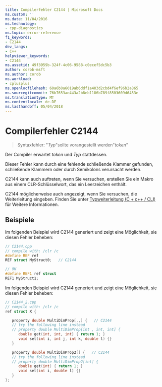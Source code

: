 ```yaml
---
title: Compilerfehler C2144 | Microsoft Docs
ms.custom: ''
ms.date: 11/04/2016
ms.technology:
- cpp-diagnostics
ms.topic: error-reference
f1_keywords:
- C2144
dev_langs:
- C++
helpviewer_keywords:
- C2144
ms.assetid: 49f3959b-324f-4c06-9588-c0ecef5dc5b3
author: corob-msft
ms.author: corob
ms.workload:
- cplusplus
ms.openlocfilehash: 60a6b0a6019ab6ddf1a403d2cbd4f6ef96b2a865
ms.sourcegitcommit: 76b7653ae443a2b8eb1186b789f8503609d6453e
ms.translationtype: MT
ms.contentlocale: de-DE
ms.lasthandoff: 05/04/2018
---
```

# <a name="compiler-error-c2144"></a>Compilerfehler C2144

> Syntaxfehler: "*Typ*"sollte vorangestellt werden"*token*"

Der Compiler erwartet *token* und *Typ* stattdessen.

Dieser Fehler kann durch eine fehlende schließende Klammer gefunden, schließende Klammern oder durch Semikolons verursacht werden.

C2144 kann auch auftreten, wenn Sie versuchen, erstellen Sie ein Makro aus einem CLR-Schlüsselwort, das ein Leerzeichen enthält.

C2144 möglicherweise auch angezeigt, wenn Sie versuchen, die Weiterleitung eingeben. Finden Sie unter [Typweiterleitung (C + c++ / CLI)](../../windows/type-forwarding-cpp-cli.md) für Weitere Informationen.

## <a name="examples"></a>Beispiele

Im folgenden Beispiel wird C2144 generiert und zeigt eine Möglichkeit, sie diesen Fehler beheben:

```cpp
// C2144.cpp
// compile with: /clr /c
#define REF ref
REF struct MyStruct0;   // C2144

// OK
#define REF1 ref struct
REF1 MyStruct1;
```

Im folgenden Beispiel wird C2144 generiert und zeigt eine Möglichkeit, sie diesen Fehler beheben:

```cpp
// C2144_2.cpp
// compile with: /clr /c
ref struct X {

   property double MultiDimProp[,,] {   // C2144
   // try the following line instead
   // property double MultiDimProp[int , int, int] {
      double get(int, int, int) { return 1; }
      void set(int i, int j, int k, double l) {}
   }

   property double MultiDimProp2[] {   // C2144
   // try the following line instead
   // property double MultiDimProp2[int] {
      double get(int) { return 1; }
      void set(int i, double l) {}
   }
};
```